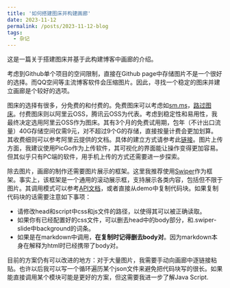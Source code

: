 ```yaml
---
title: '如何搭建图床并构建画廊'
date: 2023-11-12
permalink: /posts/2023-11-12-blog
tags:
  - 杂记
---
```


这是一篇关于搭建图床并基于此构建博客中画廊的介绍。

考虑到Github单个项目的空间限制，直接在Github page中存储图片不是一个很好的选择。而QQ空间等主流博客软件会压缩图片。因此，寻找一个稳定的图床并建立画廊是个较好的选项。

图床的选择有很多，分免费的和付费的。免费图床可以考虑如[sm.ms](sm.ms)，[路过图床](imgse.com)。付费图床则以阿里云OSS，腾讯云OSS为代表。考虑到稳定性和易用性，我最终决定选用阿里云OSS作为图床。其有3个月的免费试用期，包年（不计出口流量）40G存储空间仅需9元，对不超过9个G的存储，直接按量计费会更加划算。其收费细则可以参考阿里云提供的文档。具体的建立方式请参考此[链接](https://zhuanlan.zhihu.com/p/104152479)。图片上传方面，我建议使用PicGo作为上传软件，其可视化的界面能让操作变得更加容易。但其似乎只有PC端的软件，用手机上传的方式还需要进一步探索。

除去图片，画廊的制作还需要图片展示的框架。这里我推荐使用[Swiper](https://swiper.com.cn/)作为框架。事实上，该框架是一个通用的滚动展示框，支持展示各类内容，包括但不限于图片。其调用模式可以参考[API文档](https://swiper.com.cn/api/index.html)，或者直接从demo中复制代码块。如果复制代码块的话需要注意如下事项：
* 请修改head和script中css和js文件的路径，以使得其可以被正确读取。
* 如果你有已经配置好的css文件，可以删去head中的body部分，和.swiper-slide中background的词条。
* 如果是在markdown中调用，**在复制时记得删去body对**。因为markdown本身在解释为html时已经携带了body对。

目前的方案仍有可以改进的地方：对于大量图片，我需要手动向画廊中逐链接粘贴。也许以后我可以写一个循环遍历某个json文件来避免把代码块写的很长。如果能直接调用某个模块可能是更好的方案，但这需要我进一步了解Java Script.

